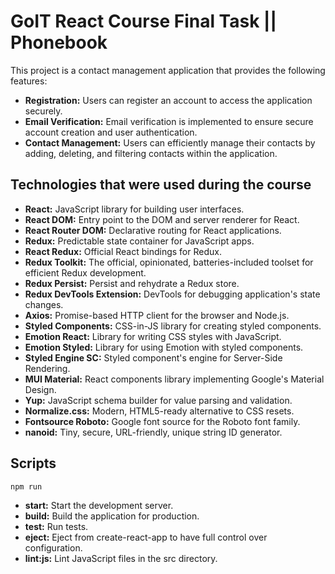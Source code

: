# GoIT React Course Final Task || Phonebook

This project is a contact management application that provides the following features:

- **Registration:** Users can register an account to access the application securely.
- **Email Verification:** Email verification is implemented to ensure secure account creation and user authentication.
- **Contact Management:** Users can efficiently manage their contacts by adding, deleting, and filtering contacts within the application.

## Technologies that were used during the course

- **React:** JavaScript library for building user interfaces.
- **React DOM:** Entry point to the DOM and server renderer for React.
- **React Router DOM:** Declarative routing for React applications.
- **Redux:** Predictable state container for JavaScript apps.
- **React Redux:** Official React bindings for Redux.
- **Redux Toolkit:** The official, opinionated, batteries-included toolset for efficient Redux development.
- **Redux Persist:** Persist and rehydrate a Redux store.
- **Redux DevTools Extension:** DevTools for debugging application's state changes.
- **Axios:** Promise-based HTTP client for the browser and Node.js.
- **Styled Components:** CSS-in-JS library for creating styled components.
- **Emotion React:** Library for writing CSS styles with JavaScript.
- **Emotion Styled:** Library for using Emotion with styled components.
- **Styled Engine SC:** Styled component's engine for Server-Side Rendering.
- **MUI Material:** React components library implementing Google's Material Design.
- **Yup:** JavaScript schema builder for value parsing and validation.
- **Normalize.css:** Modern, HTML5-ready alternative to CSS resets.
- **Fontsource Roboto:** Google font source for the Roboto font family.
- **nanoid:** Tiny, secure, URL-friendly, unique string ID generator.


## Scripts

`npm run`

- **start:** Start the development server.
- **build:** Build the application for production.
- **test:** Run tests.
- **eject:** Eject from create-react-app to have full control over configuration.
- **lint:js:** Lint JavaScript files in the src directory.



